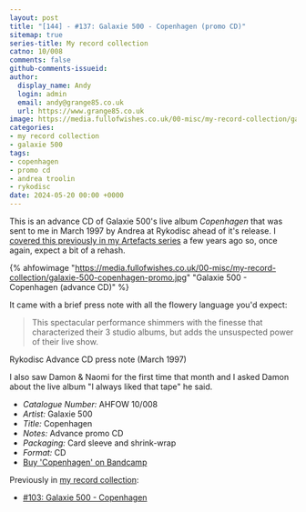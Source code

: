 ```yaml
---
layout: post
title: "[144] - #137: Galaxie 500 - Copenhagen (promo CD)"
sitemap: true
series-title: My record collection
catno: 10/008
comments: false
github-comments-issueid:
author:
  display_name: Andy
  login: admin
  email: andy@grange85.co.uk
  url: https://www.grange85.co.uk
image: https://media.fullofwishes.co.uk/00-misc/my-record-collection/galaxie-500-copenhagen-promo.jpg
categories:
- my record collection
- galaxie 500
tags:
- copenhagen
- promo cd
- andrea troolin
- rykodisc
date: 2024-05-20 00:00 +0000
---
```

This is an advance CD of Galaxie 500's live album _Copenhagen_ that was sent to me in March 1997 by Andrea at Rykodisc ahead of it's release. I [covered this previously in my Artefacts series](https://www.fullofwishes.co.uk/2019/06/07/artefacts-001-galaxie-500-advance-cd/) a few years ago so, once again, expect a bit of a rehash.

{% ahfowimage "https://media.fullofwishes.co.uk/00-misc/my-record-collection/galaxie-500-copenhagen-promo.jpg" "Galaxie 500 - Copenhagen (advance CD)" %}

It came with a brief press note with all the flowery language you'd expect:

<blockquote>
This spectacular performance shimmers with the finesse that characterized their 3 studio albums, but adds the unsuspected power of their live show.
</blockquote>
<p class="caption">Rykodisc Advance CD press note (March 1997)</p>

I also saw Damon & Naomi for the first time that month and I asked Damon about the live album "I always liked that tape" he said.

 - *Catalogue Number:* AHFOW 10/008
 - *Artist:* Galaxie 500
 - *Title:* Copenhagen
 - *Notes:* Advance promo CD
 - *Packaging:* Card sleeve and shrink-wrap
 - *Format:* CD
 - [Buy 'Copenhagen' on Bandcamp](https://galaxie500.bandcamp.com/album/copenhagen-live')

 Previously in [my record collection](/category/my-record-collection):
  - [#103: Galaxie 500 - Copenhagen](/2024/01/22/my-record-collection-103-galaxie-500-copenhagen/)
